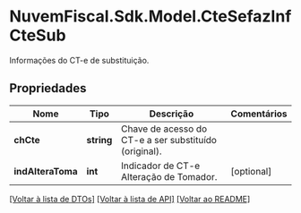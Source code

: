 # NuvemFiscal.Sdk.Model.CteSefazInfCteSub
Informações do CT-e de substituição.

## Propriedades

Nome | Tipo | Descrição | Comentários
------------ | ------------- | ------------- | -------------
**chCte** | **string** | Chave de acesso do CT-e a ser substituído (original). | 
**indAlteraToma** | **int** | Indicador de CT-e Alteração de Tomador. | [optional] 

[[Voltar à lista de DTOs]](../README.md#documentation-for-models) [[Voltar à lista de API]](../README.md#documentation-for-api-endpoints) [[Voltar ao README]](../README.md)

